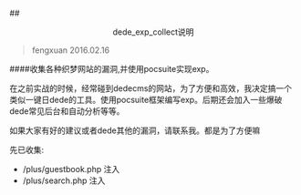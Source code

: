 ##<center>dede_exp_collect说明</center>

> fengxuan 2016.02.16

####收集各种织梦网站的漏洞,并使用pocsuite实现exp。


在之前实战的时候，经常碰到dedecms的网站，为了方便和高效，我决定搞一个类似一键日dede的工具。使用pocsuite框架编写exp。后期还会加入一些爆破dede常见后台和自动分析等等。

如果大家有好的建议或者dede其他的漏洞，请联系我。都是为了方便嘛

先已收集:

  + /plus/guestbook.php 注入
  + /plus/search.php 注入

